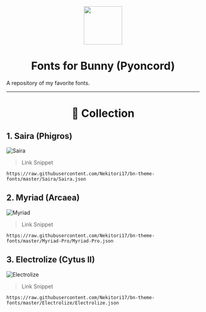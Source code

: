 <div align="center">
    <img src="https://img.icons8.com/external-justicon-lineal-color-justicon/512/external-font-creativity-and-design-justicon-lineal-color-justicon.png" width="100" />
    <h1 align="center">Fonts for Bunny (Pyoncord)</h1>
</div>

<p>A repository of my favorite fonts.</p>

<hr>

<h1 align="center">📑 Collection

## 1. Saira (Phigros)
  ![Saira](https://raw.githubusercontent.com/Nekitori17/bn-theme-fonts/master/assets/Saira.png)
  > Link Snippet
  ```
  https://raw.githubusercontent.com/Nekitori17/bn-theme-fonts/master/Saira/Saira.json
  ```
  
## 2. Myriad (Arcaea)
  ![Myriad](https://raw.githubusercontent.com/Nekitori17/bn-theme-fonts/master/assets/Myriad-Pro.png)
  > Link Snippet
  ```
  https://raw.githubusercontent.com/Nekitori17/bn-theme-fonts/master/Myriad-Pro/Myriad-Pro.json
  ```
  
## 3. Electrolize (Cytus II)
  ![Electrolize](https://raw.githubusercontent.com/Nekitori17/bn-theme-fonts/master/assets/Electrolize.png)
  > Link Snippet
  ```
  https://raw.githubusercontent.com/Nekitori17/bn-theme-fonts/master/Electrolize/Electrolize.json
  ```
  